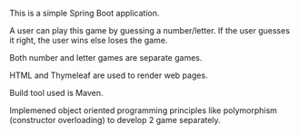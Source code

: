 This is a simple Spring Boot application.

A user can play this game by guessing a number/letter. If the user guesses it right, the user wins else loses the game.

Both number and letter games are separate games.

HTML and Thymeleaf are used to render web pages.

Build tool used is Maven.

Implemened object oriented programming principles like polymorphism (constructor overloading) to develop 2 game separately.


